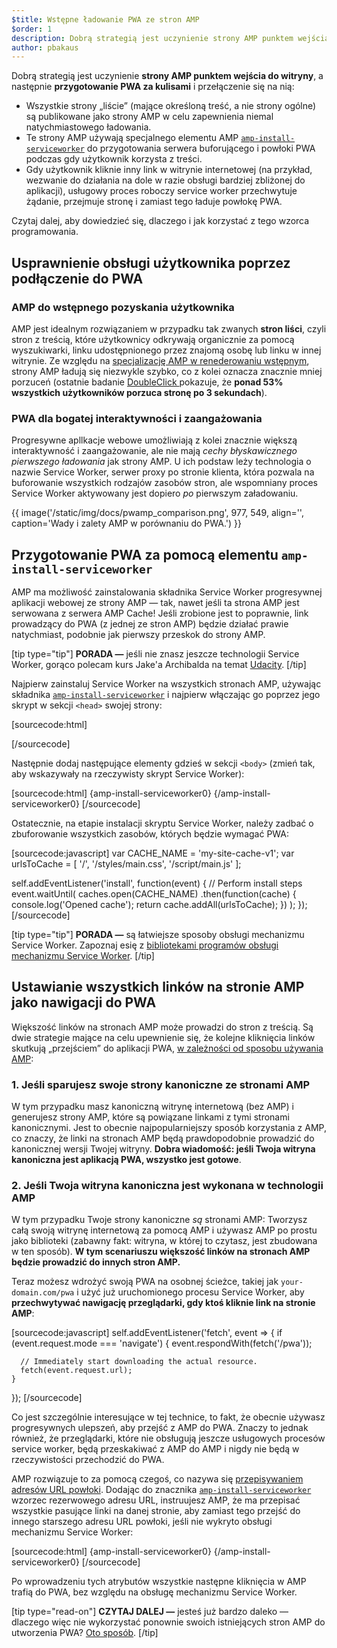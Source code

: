 ```yaml
---
$title: Wstępne ładowanie PWA ze stron AMP
$order: 1
description: Dobrą strategią jest uczynienie strony AMP punktem wejścia do witryny, a następnie rozgrzanie PWA za kulisami i przełączenie na...
author: pbakaus
---
```


Dobrą strategią jest uczynienie **strony AMP punktem wejścia do witryny**, a następnie **przygotowanie PWA za kulisami** i przełączenie się na nią:

- Wszystkie strony „liście” (mające określoną treść, a nie strony ogólne) są publikowane jako strony AMP w celu zapewnienia niemal natychmiastowego ładowania.
- Te strony AMP używają specjalnego elementu AMP [`amp-install-serviceworker`](../../../documentation/components/reference/amp-install-serviceworker.md) do przygotowania serwera buforującego i powłoki PWA podczas gdy użytkownik korzysta z treści.
- Gdy użytkownik kliknie inny link w witrynie internetowej (na przykład, wezwanie do działania na dole w razie obsługi bardziej zbliżonej do aplikacji), usługowy proces roboczy service worker przechwytuje żądanie, przejmuje stronę i zamiast tego ładuje powłokę PWA.

Czytaj dalej, aby dowiedzieć się, dlaczego i jak korzystać z tego wzorca programowania.

## Usprawnienie obsługi użytkownika poprzez podłączenie do PWA

### AMP do wstępnego pozyskania użytkownika

AMP jest idealnym rozwiązaniem w przypadku tak zwanych **stron liści**, czyli stron z treścią, które użytkownicy odkrywają organicznie za pomocą wyszukiwarki, linku udostępnionego przez znajomą osobę lub linku w innej witrynie. Ze względu na [specjalizację AMP w renederowaniu wstępnym](../../../about/how-amp-works.html), strony AMP ładują się niezwykle szybko, co z kolei oznacza znacznie mniej porzuceń (ostatnie badanie [DoubleClick ](https://www.doubleclickbygoogle.com/articles/mobile-speed-matters/) pokazuje, że **ponad 53% wszystkich użytkowników porzuca stronę po 3 sekundach**).

### PWA dla bogatej interaktywności i zaangażowania

Progresywne apllkacje webowe umożliwiają z kolei znacznie większą interaktywność i zaangażowanie, ale nie mają *cechy błyskawicznego pierwszego ładowania* jak strony AMP. U ich podstaw leży technologia o nazwie Service Worker, serwer proxy po stronie klienta, która pozwala na buforowanie wszystkich rodzajów zasobów stron, ale wspomniany proces Service Worker aktywowany jest dopiero *po* pierwszym załadowaniu.

{{ image('/static/img/docs/pwamp_comparison.png', 977, 549, align='', caption='Wady i zalety AMP w porównaniu do PWA.') }}

## Przygotowanie PWA za pomocą elementu `amp-install-serviceworker`

AMP ma możliwość zainstalowania składnika Service Worker progresywnej aplikacji webowej ze strony AMP — tak, nawet jeśli ta strona AMP jest serwowana z serwera AMP Cache! Jeśli zrobione jest to poprawnie, link prowadzący do PWA (z jednej ze stron AMP) będzie działać prawie natychmiast, podobnie jak pierwszy przeskok do strony AMP.

[tip type="tip"] **PORADA —** jeśli nie znasz jeszcze technologii Service Worker, gorąco polecam kurs Jake'a Archibalda na temat [Udacity](https://www.udacity.com/course/offline-web-applications--ud899). [/tip]

Najpierw zainstaluj Service Worker na wszystkich stronach AMP, używając składnika [`amp-install-serviceworker`](../../../documentation/components/reference/amp-install-serviceworker.md) i najpierw włączając go poprzez jego skrypt w sekcji `<head>` swojej strony:

[sourcecode:html]

<script async="" custom-element="amp-install-serviceworker" src="https://cdn.ampproject.org/v0/amp-install-serviceworker-0.1.js"></script>

[/sourcecode]

Następnie dodaj następujące elementy gdzieś w sekcji `<body>` (zmień tak, aby wskazywały na rzeczywisty skrypt Service Worker):

[sourcecode:html] {amp-install-serviceworker0} {/amp-install-serviceworker0} [/sourcecode]

Ostatecznie, na etapie instalacji skryptu Service Worker, należy zadbać o zbuforowanie wszystkich zasobów, których będzie wymagać PWA:

[sourcecode:javascript] var CACHE_NAME = 'my-site-cache-v1'; var urlsToCache = [ '/', '/styles/main.css', '/script/main.js' ];

self.addEventListener('install', function(event) { // Perform install steps event.waitUntil( caches.open(CACHE_NAME) .then(function(cache) { console.log('Opened cache'); return cache.addAll(urlsToCache); }) ); }); [/sourcecode]

[tip type="tip"] **PORADA —** są łatwiejsze sposoby obsługi mechanizmu Service Worker. Zapoznaj esię z [bibliotekami programów obsługi mechanizmu Service Worker](https://github.com/GoogleChrome/sw-helpers). [/tip]

## Ustawianie wszystkich linków na stronie AMP jako nawigacji do PWA

Większość linków na stronach AMP może prowadzi do stron z treścią. Są dwie strategie mające na celu upewnienie się, że kolejne kliknięcia linków skutkują „przejściem” do aplikacji PWA, [w zależności od sposobu używania AMP](../../../documentation/guides-and-tutorials/optimize-measure/discovery.md):

### 1. Jeśli sparujesz swoje strony kanoniczne ze stronami AMP

W tym przypadku masz kanoniczną witrynę internetową (bez AMP) i generujesz strony AMP, które są powiązane linkami z tymi stronami kanonicznymi. Jest to obecnie najpopularniejszy sposób korzystania z AMP, co znaczy, że linki na stronach AMP będą prawdopodobnie prowadzić do kanonicznej wersji Twojej witryny. **Dobra wiadomość: jeśli Twoja witryna kanoniczna jest aplikacją PWA, wszystko jest gotowe**.

### 2. Jeśli Twoja witryna kanoniczna jest wykonana w technologii AMP

W tym przypadku Twoje strony kanoniczne *są* stronami AMP: Tworzysz całą swoją witrynę internetową za pomocą AMP i używasz AMP po prostu jako biblioteki (zabawny fakt: witryna, w której to czytasz, jest zbudowana w ten sposób). **W tym scenariuszu większość linków na stronach AMP będzie prowadzić do innych stron AMP.**

Teraz możesz wdrożyć swoją PWA na osobnej ścieżce, takiej jak `your-domain.com/pwa` i użyć już uruchomionego procesu Service Worker, aby <strong>przechwytywać nawigację przeglądarki, gdy ktoś kliknie link na stronie AMP</strong>:

[sourcecode:javascript] self.addEventListener('fetch', event => { if (event.request.mode === 'navigate') { event.respondWith(fetch('/pwa'));

```
  // Immediately start downloading the actual resource.
  fetch(event.request.url);
}
```

}); [/sourcecode]

Co jest szczególnie interesujące w tej technice, to fakt, że obecnie używasz progresywnych ulepszeń, aby przejść z AMP do PWA. Znaczy to jednak również, że przeglądarki, które nie obsługują jeszcze usługowych procesów service worker, będą przeskakiwać z AMP do AMP i nigdy nie będą w rzeczywistości przechodzić do PWA.

AMP rozwiązuje to za pomocą czegoś, co nazywa się [przepisywaniem adresów URL powłoki](../../../documentation/components/reference/amp-install-serviceworker.md#shell-url-rewrite). Dodając do znacznika [`amp-install-serviceworker`](../../../documentation/components/reference/amp-install-serviceworker.md) wzorzec rezerwowego adresu URL, instruujesz AMP, że ma przepisać wszystkie pasujące linki na danej stronie, aby zamiast tego przejść do innego starszego adresu URL powłoki, jeśli nie wykryto obsługi mechanizmu Service Worker:

[sourcecode:html] {amp-install-serviceworker0} {/amp-install-serviceworker0} [/sourcecode]

Po wprowadzeniu tych atrybutów wszystkie następne kliknięcia w AMP trafią do PWA, bez względu na obsługę mechanizmu Service Worker.

[tip type="read-on"] **CZYTAJ DALEJ —** jesteś już bardzo daleko — dlaczego więc nie wykorzystać ponownie swoich istniejących stron AMP do utworzenia PWA? [Oto sposób](amp-in-pwa.md). [/tip]
